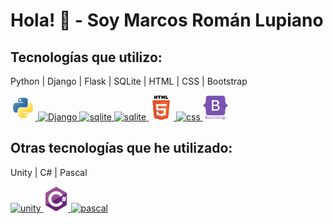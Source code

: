 <h1> Hola! 👋 - Soy Marcos Román Lupiano <br> </h1> 

## Tecnologías que utilizo:
Python | Django | Flask | SQLite | HTML | CSS | Bootstrap

<a href="https://www.python.org" target="_blank" rel="noreferrer"> <img src="https://raw.githubusercontent.com/devicons/devicon/master/icons/python/python-original.svg" alt="python" width="40" height="40"/> </a>
<a href="https://www.djangoproject.com/" target="_blank" rel="noreferrer"> <img src="https://1000marcas.net/wp-content/uploads/2021/06/Django-Logo.png" alt="Django" height="40"/> </a>
<a href="https://flask.palletsprojects.com/en/2.1.x/" target="_blank" rel="noreferrer"> <img src="https://flask.palletsprojects.com/en/2.1.x/_images/flask-logo.png" alt="sqlite" height="40"/> </a>
<a href="https://www.sqlite.org/" target="_blank" rel="noreferrer"> <img src="https://www.vectorlogo.zone/logos/sqlite/sqlite-icon.svg" alt="sqlite" width="40" height="40"/> </a>
<a href="https://html.spec.whatwg.org/" target="_blank" rel="noreferrer"> <img src="https://raw.githubusercontent.com/devicons/devicon/master/icons/html5/html5-original-wordmark.svg" alt="html5" width="40" height="40"/> </a> 
<a href="https://www.w3.org/Style/CSS/Overview.en.html" target="_blank" rel="noreferrer"> <img src="https://upload.wikimedia.org/wikipedia/commons/d/d5/CSS3_logo_and_wordmark.svg" alt="css" width="40" height="40"/> </a> 
<a href="https://getbootstrap.com" target="_blank" rel="noreferrer"> <img src="https://raw.githubusercontent.com/devicons/devicon/master/icons/bootstrap/bootstrap-plain-wordmark.svg" alt="bootstrap" width="40" height="40"/> </a>

## Otras tecnologías que he utilizado:
Unity | C# | Pascal

<a href="https://unity.com/" target="_blank" rel="noreferrer"> <img src="https://www.vectorlogo.zone/logos/unity3d/unity3d-icon.svg" alt="unity" width="40" height="40"/> </a>
<a href="https://docs.microsoft.com/en-us/dotnet/csharp/" target="_blank" rel="noreferrer"> <img src="https://raw.githubusercontent.com/devicons/devicon/master/icons/csharp/csharp-original.svg" alt="csharp" width="40" height="40"/> </a>
<a href="https://en.wikipedia.org/wiki/Pascal_(programming_language)" target="_blank" rel="noreferrer"> <img src="https://is4-ssl.mzstatic.com/image/thumb/Purple113/v4/d7/24/08/d7240855-0e51-7f7e-6c2d-3bafdea5a05f/source/512x512bb.jpg" alt="pascal" width="40" height="40"/> </a>
